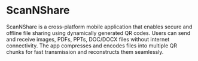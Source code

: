# ScanNShare
ScanNShare is a cross-platform mobile application that enables secure and offline file sharing using dynamically generated QR codes. Users can send and receive images, PDFs, PPTs, DOC/DOCX files without internet connectivity. The app compresses and encodes files into multiple QR chunks for fast transmission and reconstructs them seamlessly.
